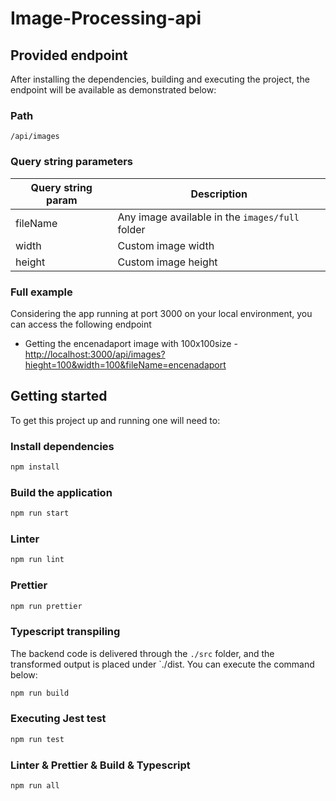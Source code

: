 # Image-Processing-api


## Provided endpoint

After installing the dependencies, building and executing the project, the endpoint will be available as demonstrated below:

### Path

`/api/images`

### Query string parameters

| Query string param    | Description |
|-------------|---------------|
| fileName    | Any image available in the `images/full` folder   |
| width    | Custom image width         |
| height | Custom image height        |

### Full example

Considering the app running at port 3000 on your local environment, you can access the following endpoint


* Getting the encenadaport image with 100x100size -
 [http://localhost:3000/api/images?hieght=100&width=100&fileName=encenadaport](http://localhost:3000/api/images?hieght=100&width=100&fileName=encenadaport)




## Getting started

To get this project up and running one will need to:

### Install dependencies



```bash
npm install
```


### Build the application

```bash
npm run start
```




### Linter


```bash
npm run lint
```
### Prettier

```bash
npm run prettier
```

### Typescript transpiling

The backend code is delivered through the `./src` folder, and the transformed output is placed under `./dist.
You can execute the command below:

```bash
npm run build
```


### Executing Jest test

```bash
npm run test
```

### Linter & Prettier & Build & Typescript

```bash
npm run all
```